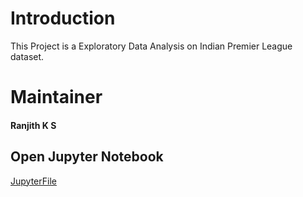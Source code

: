 # Introduction
This Project is a Exploratory Data Analysis on Indian Premier League dataset.

# Maintainer
#### Ranjith K S

## Open Jupyter Notebook
[JupyterFile](https://nbviewer.jupyter.org/github/ksranjith786/python/blob/master/insaid/Project/IPL/IPLCricInfo.ipynb)

